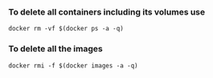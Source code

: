 ### To delete all containers including its volumes use

`docker rm -vf $(docker ps -a -q)`

### To delete all the images

`docker rmi -f $(docker images -a -q)`


